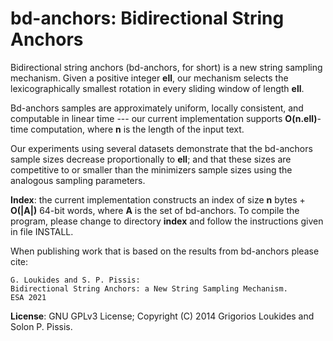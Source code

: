 bd-anchors: Bidirectional String Anchors
===

Bidirectional string anchors (bd-anchors, for short) is a new string sampling mechanism. Given a positive integer <b>ell</b>, our mechanism selects the lexicographically smallest rotation in every sliding  window of length <b>ell</b>. 

Bd-anchors samples are approximately uniform, locally consistent, and computable in linear time --- our current implementation supports <b>O(n.ell)</b>-time computation, where <b>n</b> is the length of the input text. 

Our experiments using several datasets demonstrate that the bd-anchors sample sizes decrease proportionally to <b>ell</b>; and that these sizes are competitive to or smaller than the minimizers sample sizes using the analogous sampling parameters.

<b>Index</b>: the current implementation constructs an index of size <b>n</b> bytes + <b>O(|A|)</b> 64-bit words, where <b>A</b> is the set of bd-anchors. To compile the program, please change to directory <b>index</b> and follow the instructions given in file INSTALL.

When publishing work that is based on the results from bd-anchors please cite:
```
G. Loukides and S. P. Pissis:
Bidirectional String Anchors: a New String Sampling Mechanism. 
ESA 2021
```

<b>License</b>: GNU GPLv3 License; Copyright (C) 2014 Grigorios Loukides and Solon P. Pissis.
